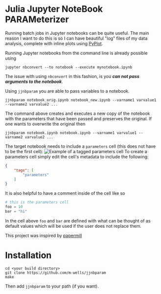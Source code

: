# Julia Jupyter NoteBook PARAMeterizer
Running batch jobs in Jupyter notebooks can be quite useful.
The main reason I want to do this is so I can have beautiful "log" files of my data analysis, complete with inline plots using [PyPlot](https://github.com/JuliaPy/PyPlot.jl).

Running Jupyter notebooks from the command line is already possible using
```
jupyter nbconvert --to notebook --execute mynotebook.ipynb
```
The issue with using `nbconvert` in this fashion, is you **_can not pass arguments to the notebook_**.

Using `jjnbparam` you are able to pass variables to a notebook.
```
jjnbparam notebook_orig.ipynb notebook_new.ipynb --varname1 varvalue1 --varname2 varvalue2 ...
```
The command above creates and executes a new copy of the notebook with the parameters that have been passed and preserves the original.
If one wants to overwrite the original then 
```
jjnbparam notebook.ipynb notebook.ipynb --varname1 varvalue1 --varname2 varvalue2 ...
```

The target notebook needs to include a `parameters` cell (this does not have to be the first cell):
![Example of a tagged parameters cell](https://github.com/m-wells/jjnbparam/blob/master/parameters_cell_tagging.png)
To create a parameters cell simply edit the cell's metadata to include the following:
```json
{
    "tags": [
        "parameters"
    ]
}
```
It is also helpful to have a comment inside of the cell like so
```julia
# this is the parameters cell
foo = 10
bar = "hi"
```
In the cell above `foo` and `bar` are defined with what can be thought of as default values which will be used if the user does not replace them.


This project was inspired by [papermill](https://github.com/nteract/papermill)

# Installation
```
cd <your build directory>
git clone https://github.com/m-wells/jjnbparam
make
```
Then add `jjnbparam` to your path (if you want).
